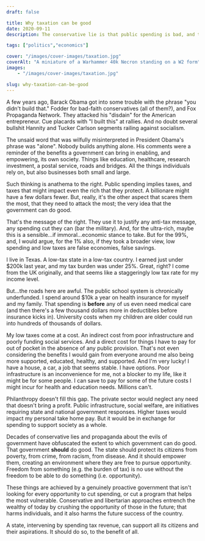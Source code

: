 ```yaml
---
draft: false

title: Why taxation can be good
date: 2020-09-11
description: The conservative lie is that public spending is bad, and taxation is bad. The reality is that spending tax revenue is an investment in the improvement of society. Something with moral benefits, but also lasting economic ones.

tags: ["politics","economics"]

cover: "/images/cover-images/taxation.jpg"
coverAlt: "A miniature of a Warhammer 40k Necron standing on a W2 form"
images:
    - "/images/cover-images/taxation.jpg"

slug: why-taxation-can-be-good
---
```


A few years ago, Barack Obama got into some trouble with the phrase "you didn't build that." Fodder for bad-faith conservatives (all of them?), and Fox Propaganda Network. They attacked his "disdain" for the American entrepreneur. Cue placards with "I built this" at rallies. And no doubt several bullshit Hannity and Tucker Carlson segments railing against socialism.

The unsaid word that was wilfully misinterpreted in President Obama's phrase was "alone". Nobody builds anything alone. His comments were a reminder of the benefits a government can bring in enabling, and empowering, its own society. Things like education, healthcare, research investment, a postal service, roads and bridges. All the things individuals rely on, but also businesses both small and large.

Such thinking is anathema to the right. Public spending implies taxes, and taxes that might impact even the rich that they protect. A billionare might have a few dollars fewer. But, really, it's the other aspect that scares them the most, that they need to attack the most; the very idea that the government can do good.

That's the message of the right. They use it to justify any anti-tax message, any spending cut they can (bar the military). And, for the ultra-rich, maybe this is a sensible...if immoral...economic stance to take. But for the 99%, and, I would argue, for the 1% also, if they took a broader view, low spending and low taxes are false economies, false savings.

I live in Texas. A low-tax state in a low-tax country. I earned just under $200k last year, and my tax burden was under 25%. Great, right? I come from the UK originally, and that seems like a staggeringly low tax rate for my income level.

But...the roads here are awful. The public school system is chronically underfunded. I spend around $10k a year on health insurance for myself and my family. That spending is **before** any of us even need medical care (and then there's a few thousand dollars more in deductibles before insurance kicks in). University costs when my children are older could run into hundreds of thousands of dollars.

My low taxes come at a cost. An indirect cost from poor infrastructure and poorly funding social services. And a direct cost for things I have to pay for out of pocket in the absence of any public provision. That's not even considering the benefits I would gain from everyone around me also being more supported, educated, healthy, and supported. And I'm very lucky! I have a house, a car, a job that seems stable. I have options. Poor infrastructure is an inconvenience for me, not a blocker to my life, like it might be for some people. I can save to pay for some of the future costs I might incur for health and education needs. Millions can't.

Philanthropy doesn't fill this gap. The private sector would neglect any need that doesn't bring a profit. Public infrastructure, social welfare, are initiatives requiring state and national government responses. Higher taxes would impact my personal take home pay. But it would be in exchange for spending to support society as a whole.

Decades of conservative lies and propaganda about the evils of government have obfuscated the extent to which government can do good. That government **should** do good. The state should protect its citizens from poverty, from crime, from racism, from disease. And it should empower them, creating an environment where they are free to pursue opportunity. Freedom from something (e.g. the burden of tax) is no use without the freedom to be able to do something (i.e. opportunity). 

These things are achieved by a genuinely proactive government that isn't looking for every opportunity to cut spending, or cut a program that helps the most vulnerable. Conservative and libertarian approaches entrench the wealthy of today by crushing the opportunity of those in the future; that harms individuals, and it also harms the future success of the country. 

A state, intervening by spending tax revenue, can support all its citizens and their aspirations. It should do so, to the benefit of all.